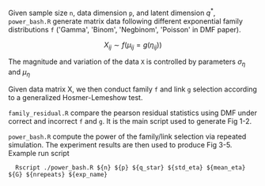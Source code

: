 Given sample size `n`, data dimension `p`, and latent 
dimension $q^*$, `power_bash.R` generate matrix data following 
 different exponential family distributions `f`
('Gamma', 'Binom', 'Negbinom', 'Poisson' in DMF paper).
```math
X_{ij} \sim f(\mu_{ij} = g(\eta_{ij}))
```
The magnitude and variation of the data `X` is controlled by parameters 
$\sigma_{\eta}$ and $\mu_{\eta}$ 
   
Given data matrix X, we then conduct family `f` and link `g` selection 
according to a generalized Hosmer-Lemeshow test.  


`family_residual.R` compare the pearson residual statistics using
DMF under correct and incorrect `f` and `g`. It is the main script used 
to generate Fig 1-2.

`power_bash.R` compute the power of the family/link selection 
via repeated simulation. The experiment results are then used to produce Fig 3-5.
Example run script 
```shell
  Rscript ./power_bash.R ${n} ${p} ${q_star} ${std_eta} ${mean_eta} ${G} ${nrepeats} ${exp_name}
```
 


